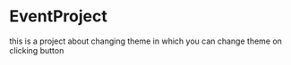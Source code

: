 # EventProject
this is a project about changing theme in which you can change theme on clicking button
<!DOCTYPE html>
<html lang="en">
<head>
    <meta charset="UTF-8">
    <meta name="viewport" content="width=device-width, initial-scale=1.0">
    <link rel="shortcut icon" href="https://cdn.pixabay.com/photo/2024/06/21/14/19/house-8844430_1280.jpg" type="image/x-icon">
    <title>Document</title>
</head>
<body>
    <!DOCTYPE html>
<html lang="en">
<head>
    <meta charset="UTF-8">
    <meta name="viewport" content="width=device-width, initial-scale=1.0">
    <title>AI-Powered Theme Switcher</title>
    <link rel="stylesheet" href="styles.css">
    <style>
        body {
            transition: background-color 0.5s, color 0.5s, font-family 0.5s;
        }
        
        body.cyberpunk {
            background-color: black;
            color: #00ff00;
            font-family: 'Courier New', Courier, monospace;
            font-size: xx-large;
            filter: drop-shadow(16px 16px 20px blue); 

        }
        body.cyberpunk img {
            box-shadow: 0 0 20px rgba(0, 255, 0, 0.8), 0 0 40px rgba(0, 255, 0, 0.6);
        }
        body.nature {
            background-color: #e0f7fa;
            color: #004d40;
            font-family: 'Georgia', serif;
            background-image: linear-gradient(rgba(0,0,0,0),rgba(0,0,0,0)),url("https://cdn.pixabay.com/photo/2023/04/27/19/03/flower-meadow-7955256_1280.jpg");
        }
        
        body.retro {
            background-color: grey;
            color: #0000ff;
            font-family: 'Comic Sans MS', cursive;
            filter: grayscale(100%);
            transition: 2s;
            }
            
        img{
            height: 200px;
        }
        
    </style>
</head>
<body>
    <div class="theme-switcher">
        <input type="text" id="theme-input" placeholder="Type a theme (e.g., cyberpunk)">
        <button id="apply-theme" onclick="f1()">Apply Theme</button>
    </div>
    <div class="content">
        <h1>Welcome to the Themed Page</h1>
        <p>This page changes its appearance based on the selected theme.</p>
        <img src="https://cdn.pixabay.com/photo/2019/07/07/14/03/fiat-500-4322521_1280.jpg" alt="Theme-image" id="car">
    </div>
    
</body>
    <script>
        document.getElementById('apply-theme').addEventListener('click', function() {
            const themeInput = document.getElementById('theme-input').value.toLowerCase();
            const validThemes = ['cyberpunk', 'nature', 'retro'];
        
            // Remove existing theme classes
            document.body.classList.remove(...validThemes);
        
            if (validThemes.includes(themeInput)) {
                document.body.classList.add(themeInput);
                localStorage.setItem('selected-theme', themeInput);
            } else {
                alert('Please enter a valid theme: cyberpunk, nature, or retro.');
            }
        });
        
        // Load the saved theme on page load
        window.onload = function() {
            const savedTheme = localStorage.getItem('selected-theme');
            if (savedTheme) {
                document.body.classList.add(savedTheme);
                document.getElementById('theme-input').value = savedTheme;
            }
        };
    </script>
</html>

